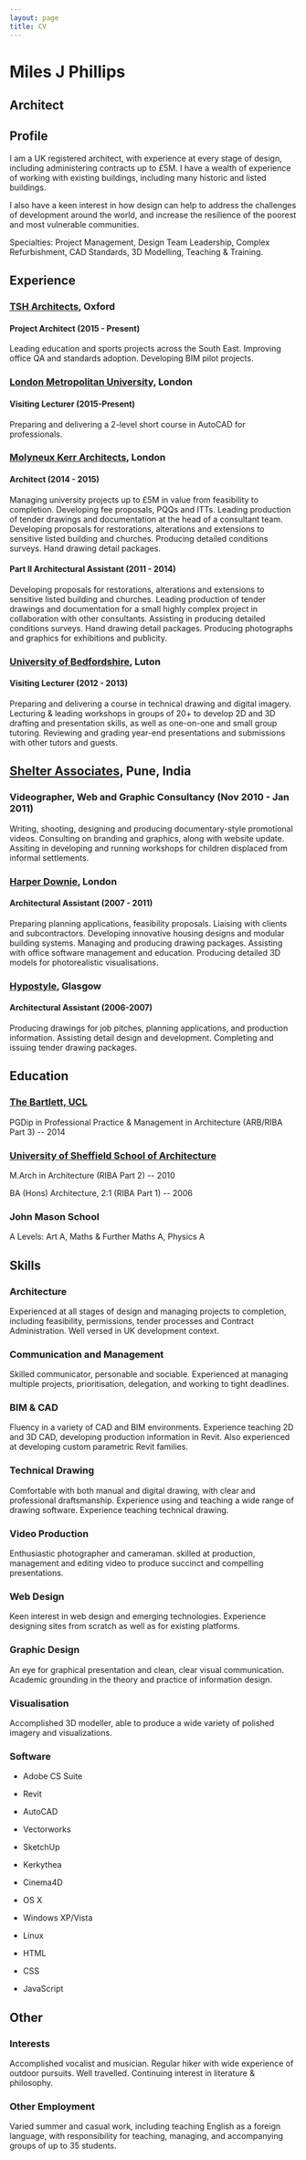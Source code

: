 ```yaml
---
layout: page
title: CV
---
```


# Miles J Phillips

## Architect

## Profile

I am a UK registered architect, with experience at every stage of design, including administering contracts up to £5M. I have a wealth of experience of working with existing buildings, including many historic and listed buildings.

I also have a keen interest in how design can help to address the challenges of development around the world, and increase the resilience of the poorest and most vulnerable communities.

Specialties: Project Management, Design Team Leadership, Complex Refurbishment, CAD Standards, 3D Modelling, Teaching & Training.

## Experience

### [TSH Architects](http://www.tsharchitects.co.uk/), Oxford

#### Project Architect (2015 - Present)

Leading education and sports projects across the South East. Improving office QA and standards adoption. Developing BIM pilot projects.

### [London Metropolitan University](http://www.londonmet.ac.uk/faculties/the-cass/), London

#### Visiting Lecturer (2015-Present)

Preparing and delivering a 2-level short course in AutoCAD for professionals.

### [Molyneux Kerr Architects](http://www.molyneuxkerr.com/), London

#### Architect (2014 - 2015)

Managing university projects up to £5M in value from feasibility to completion. Developing fee proposals, PQQs and ITTs. Leading production of tender drawings and documentation at the head of a consultant team. Developing proposals for restorations, alterations and extensions to sensitive listed building and churches. Producing detailed conditions surveys. Hand drawing detail packages.

#### Part II Architectural Assistant (2011 - 2014)

Developing proposals for restorations, alterations and extensions to sensitive listed building and churches. Leading production of tender drawings and documentation for a small highly complex project in collaboration with other consultants. Assisting in producing detailed conditions surveys. Hand drawing detail packages. Producing photographs and graphics for exhibitions and publicity.

### [University of Bedfordshire](http://www.beds.ac.uk/), Luton

#### Visiting Lecturer (2012 - 2013)

Preparing and delivering a course in technical drawing and digital imagery. Lecturing & leading workshops in groups of 20+ to develop 2D and 3D drafting and presentation skills, as well as one-on-one and small group tutoring. Reviewing and grading year-end presentations and submissions with other tutors and guests.

## [Shelter Associates](http://www.shelter-associates.org), Pune, India

### Videographer, Web and Graphic Consultancy (Nov 2010 - Jan 2011)

Writing, shooting, designing and producing documentary-style promotional videos. Consulting on branding and graphics, along with website update. Assiting in developing and running workshops for children displaced from informal settlements.

### [Harper Downie](http://www.harperdownie.com/), London

#### Architectural Assistant (2007 - 2011)

Preparing planning applications, feasibility proposals. Liaising with clients and subcontractors. Developing innovative housing designs and modular building systems. Managing and producing drawing packages. Assisting with office software management and education. Producing detailed 3D models for photorealistic visualisations.

### [Hypostyle](http://www.hypostyle.co.uk/), Glasgow

#### Architectural Assistant (2006-2007)

Producing drawings for job pitches, planning applications, and production information. Assisting detail design and development. Completing and issuing tender drawing packages.

## Education

### [The Bartlett, UCL](http://www.bartlett.ucl.ac.uk/)

PGDip in Professional Practice & Management in Architecture (ARB/RIBA Part 3) -- 2014

### [University of Sheffield School of Architecture](http://www.sheffield.ac.uk/architecture/)

M.Arch in Architecture (RIBA Part 2) -- 2010

BA (Hons) Architecture, 2:1 (RIBA Part 1) -- 2006

### John Mason School

A Levels: Art A, Maths & Further Maths A, Physics A

## Skills

### Architecture

Experienced at all stages of design and managing projects to completion, including feasibility, permissions, tender processes and Contract Administration. Well versed in UK development context.

### Communication and Management

Skilled communicator, personable and sociable. Experienced at managing multiple projects, prioritisation, delegation, and working to tight deadlines.

### BIM & CAD

Fluency in a variety of CAD and BIM environments. Experience teaching 2D and 3D CAD, developing production information in Revit. Also experienced at developing custom parametric Revit families.

### Technical Drawing

Comfortable with both manual and digital drawing, with clear and professional draftsmanship. Experience using and teaching a wide range of drawing software. Experience teaching technical drawing.

### Video Production

Enthusiastic photographer and cameraman. skilled at production, management and editing video to produce succinct and compelling presentations.

### Web Design

Keen interest in web design and emerging technologies. Experience designing sites from scratch as well as for existing platforms.

### Graphic Design

An eye for graphical presentation and clean, clear visual communication. Academic grounding in the theory and practice of information design.

### Visualisation

Accomplished 3D modeller, able to produce a wide variety of polished imagery and visualizations.

### Software

- Adobe CS Suite
- Revit
- AutoCAD
- Vectorworks

- SketchUp

- Kerkythea

- Cinema4D

- OS X

- Windows XP/Vista

- Linux

- HTML

- CSS

- JavaScript

## Other

### Interests

Accomplished vocalist and musician. Regular hiker with wide experience of outdoor pursuits. Well travelled. Continuing interest in literature & philosophy.

### Other Employment

Varied summer and casual work, including teaching English as a foreign language, with responsibility for teaching, managing, and accompanying groups of up to 35 students.
